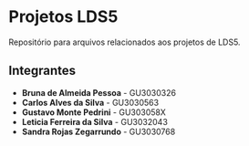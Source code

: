 # Projetos LDS5

Repositório para arquivos relacionados aos projetos de LDS5.

## Integrantes
- **Bruna de Almeida Pessoa** - GU3030326
- **Carlos Alves da Silva** - GU3030563
- **Gustavo Monte Pedrini** - GU303058X
- **Leticia Ferreira da Silva** - GU3032043
- **Sandra Rojas Zegarrundo** - GU3030768

